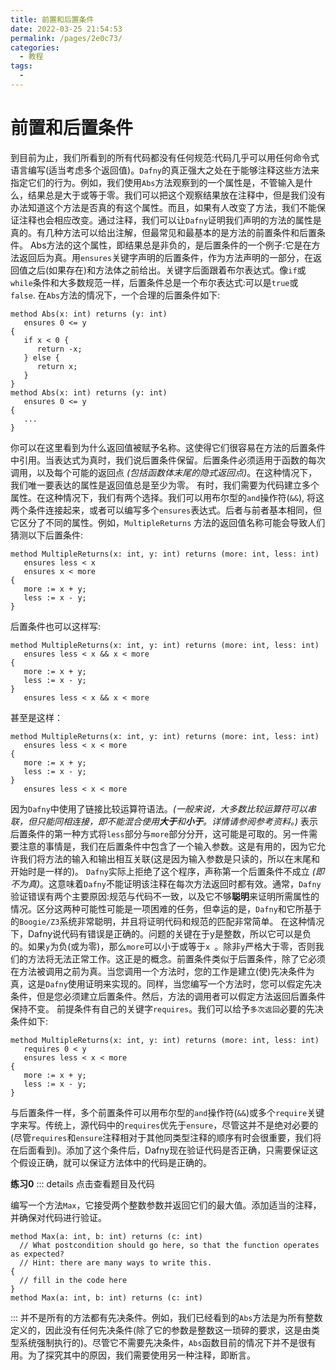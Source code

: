 ```yaml
---
title: 前置和后置条件
date: 2022-03-25 21:54:53
permalink: /pages/2e0c73/
categories:
  - 教程
tags:
  - 
---
```

# 前置和后置条件

到目前为止，我们所看到的所有代码都没有任何规范:代码几乎可以用任何命令式语言编写(适当考虑多个返回值)。`Dafny`的真正强大之处在于能够注释这些方法来指定它们的行为。例如，我们使用`Abs`方法观察到的一个属性是，不管输入是什么，结果总是大于或等于零。我们可以把这个观察结果放在注释中，但是我们没有办法知道这个方法是否真的有这个属性。而且，如果有人改变了方法，我们不能保证注释也会相应改变。通过注释，我们可以让`Dafny`证明我们声明的方法的属性是真的。有几种方法可以给出注解，但最常见和最基本的是方法的前置条件和后置条件。
Abs方法的这个属性，即结果总是非负的，是后置条件的一个例子:它是在方法返回后为真。用`ensures`关键字声明的后置条件，作为方法声明的一部分，在返回值之后(如果存在)和方法体之前给出。关键字后面跟着布尔表达式。像`if`或 `while`条件和大多数规范一样，后置条件总是一个布尔表达式:可以是`true`或 `false`. 在`Abs`方法的情况下，一个合理的后置条件如下:

```dafny
method Abs(x: int) returns (y: int)
   ensures 0 <= y
{
   if x < 0 {
      return -x;
   } else {
      return x;
   }
}
method Abs(x: int) returns (y: int)
   ensures 0 <= y
{
   ...
}
```

你可以在这里看到为什么返回值被赋予名称。这使得它们很容易在方法的后置条件中引用。当表达式为真时，我们说后置条件保留。后置条件必须适用于函数的每次调用，以及每个可能的返回点 *(包括函数体末尾的隐式返回点)*。在这种情况下，我们唯一要表达的属性是返回值总是至少为零。
有时，我们需要为代码建立多个属性。在这种情况下，我们有两个选择。我们可以用布尔型的`and`操作符(`&&`), 将这两个条件连接起来，或者可以编写多个`ensures`表达式。后者与前者基本相同，但它区分了不同的属性。例如，`MultipleReturns` 方法的返回值名称可能会导致人们猜测以下后置条件: 

```dafny
method MultipleReturns(x: int, y: int) returns (more: int, less: int)
   ensures less < x
   ensures x < more
{
   more := x + y;
   less := x - y;
}
```

后置条件也可以这样写:

```dafny
method MultipleReturns(x: int, y: int) returns (more: int, less: int)
   ensures less < x && x < more
{
   more := x + y;
   less := x - y;
}
   ensures less < x && x < more
```

甚至是这样：

```dafny
method MultipleReturns(x: int, y: int) returns (more: int, less: int)
   ensures less < x < more
{
   more := x + y;
   less := x - y;
}
   ensures less < x < more
```

因为`Dafny`中使用了链接比较运算符语法。*(一般来说，大多数比较运算符可以串联，但只能同相连接，即不能混合使用**大于**和**小于**。详情请参阅参考资料。)*
表示后置条件的第一种方式将`less`部分与`more`部分分开，这可能是可取的。另一件需要注意的事情是，我们在后置条件中包含了一个输入参数。这是有用的，因为它允许我们将方法的输入和输出相互关联(这是因为输入参数是只读的，所以在末尾和开始时是一样的)。
`Dafny`实际上拒绝了这个程序，声称第一个后置条件不成立 *(即不为真)*。这意味着`Dafny`不能证明该注释在每次方法返回时都有效。通常，`Dafny`验证错误有两个主要原因:规范与代码不一致，以及它不够**聪明**来证明所需属性的情况。区分这两种可能性可能是一项困难的任务，但幸运的是，`Dafny`和它所基于的`Boogie/Z3`系统非常聪明，并且将证明代码和规范的匹配非常简单。
在这种情况下，Dafny说代码有错误是正确的。问题的关键在于y是整数，所以它可以是负的。如果`y`为负(或为零)，那么`more`可以小于或等于`x `。除非`y`严格大于零，否则我们的方法将无法正常工作。这正是<Badge text="先决条件"/>的概念。前置条件类似于后置条件，除了它必须在方法被调用之前为真。当您调用一个方法时，您的工作是建立(使)先决条件为真，这是`Dafny`使用证明来实现的。同样，当您编写一个方法时，您可以假定先决条件，但是您必须建立后置条件。然后，方法的调用者可以假定方法返回后置条件保持不变。
前提条件有自己的关键字`requires`。我们可以给予`多次返回`必要的先决条件如下:

```dafny
method MultipleReturns(x: int, y: int) returns (more: int, less: int)
   requires 0 < y
   ensures less < x < more
{
   more := x + y;
   less := x - y;
}
```

与后置条件一样，多个前置条件可以用布尔型的`and`操作符(`&&`)或多个`require`关键字来写。传统上，源代码中的`requires`优先于`ensure`，尽管这并不是绝对必要的(尽管`requires`和`ensure`注释相对于其他同类型注释的顺序有时会很重要，我们将在后面看到)。添加了这个条件后，Dafny现在验证代码是否正确，只需要保证这个假设正确，就可以保证方法体中的代码是正确的。

**练习0** 
::: details 点击查看题目及代码

编写一个方法`Max`，它接受两个整数参数并返回它们的最大值。添加适当的注释，并确保对代码进行验证。

```dafny
method Max(a: int, b: int) returns (c: int)
  // What postcondition should go here, so that the function operates as expected?
  // Hint: there are many ways to write this.
{
  // fill in the code here
}
method Max(a: int, b: int) returns (c: int)
```
:::
并不是所有的方法都有先决条件。例如，我们已经看到的`Abs`方法是为所有整数定义的，因此没有任何先决条件(除了它的参数是整数这一琐碎的要求，这是由类型系统强制执行的)。尽管它不需要先决条件，`Abs`函数目前的情况下并不是很有用。为了探究其中的原因，我们需要使用另一种注释，即断言。

